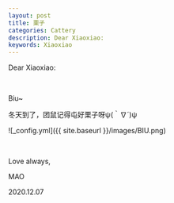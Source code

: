 ```yaml
---
layout: post
title: 栗子
categories: Cattery
description: Dear Xiaoxiao:
keywords: Xiaoxiao
---
```


Dear Xiaoxiao:

<br/>

Biu~

冬天到了，团鼠记得屯好栗子呀ψ(｀∇´)ψ

![_config.yml]({{ site.baseurl }}/images/BIU.png)

<br/>

Love always,

MAO

2020.12.07

